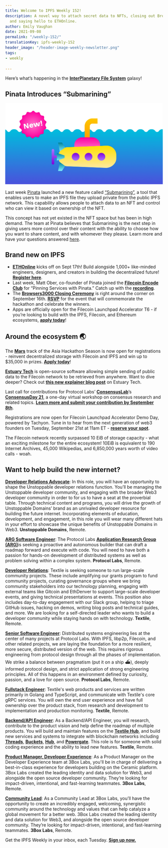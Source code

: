 ```yaml
---
title: Welcome to IPFS Weekly 152!
description: A novel way to attach secret data to NFTs, closing out Browsers3000,
  and saying hello to ETHOnline.
author: Emily Vaughan
date: 2021-09-08
permalink: "/weekly-152/"
translationKey: ipfs-weekly-152
header_image: "/header-image-weekly-newsletter.png"
tags:
- weekly

---
```

Here’s what’s happening in the [**InterPlanetary File System**](https://ipfs.tech/) galaxy!

## Pinata Introduces “Submarining”

![](../assets/pinatasubmarining.jpeg)

Last week ​​[Pinata](http://pinata.cloud/) launched a new feature called [“Submarining”](https://medium.com/pinata/how-to-manage-nft-visibility-18e9b7a76b8c), a tool that enables users to make an IPFS file they upload private from the public IPFS network. This capability allows people to attach data to an NFT and control who can view it based on ownership of the NFT.

This concept has not yet existed in the NFT space but has been in high demand. The team at Pinata believes that Submarining is the next step in giving users more control over their content with the ability to choose how you want to share content, and with whomever they please. Learn more and have your questions answered [here](https://www.pinata.cloud/blog/introducing-submarining-what-it-is-why-you-need-it).

## Brand new on IPFS

* [**ETHOnline**](https://online.ethglobal.com/) kicks off on Sept 17th! Build alongside 1,000+ like-minded engineers, designers, and creators in building the decentralized future! [**Register here**](https://online.ethglobal.com/).
* Last week, Matt Ober, co-founder of Pinata joined the [**Filecoin Encode Club**](https://www.encode.club/filecoin-club) for “Pinning Services with Pinata.” Catch up with the [**recording**](https://www.youtube.com/watch?v=AOYtSlhUWE4).
* The [**Browsers3000 Closing Ceremony**](https://www.meetup.com/San-Francisco-IPFS/events/cbjsgsyccmblc/) is right around the corner on September 16th. [**RSVP**](https://www.meetup.com/San-Francisco-IPFS/events/cbjsgsyccmblc/) for the event that will commemorate the hackathon and celebrate the winners.
* Apps are officially open for the Filecoin Launchpad Accelerator T6 - if you’re looking to build with the IPFS, Filecoin, and Ethereum ecosystems, [**apply today**](https://prdpjz4zqoq.typeform.com/to/RxQSZ9dq)!

## Around the ecosystem 🌏

The [**Mars**](https://www.marshackathon2021.com/) track of the Asia Hackathon Season is now open for registrations - reinvent decentralized storage with Filecoin and IPFS and win up to $35,000 in prizes. [**Apply today**](https://xathon.mettl.com/event/MarsAsiaHackathon2021)!

[**Estuary Tech**](https://estuary.tech/) is open-source software allowing simple sending of public data to the Filecoin network to be retrieved from anywhere. Want to dive deeper? Check out [**this new explainer blog post**](https://filecoin.io/blog/posts/taking-a-look-at-estuary/) on Estuary Tech.

Last call for contributions for Protocol Labs’ [**ConsensusLab**](https://research.protocol.ai/blog/2021/consensuslab-supercharging-our-consensus-research/)’s [**ConsensusDay 21**](https://research.protocol.ai/sites/consensusday21/), a one-day virtual workshop on consensus research and related topics. [**Learn more and submit your contribution by September 8th**](https://research.protocol.ai/sites/consensusday21/).

Registrations are now open for Filecoin Launchpad Accelerator Demo Day, powered by Tachyon. Tune in to hear from the next generation of web3 founders on Tuesday, September 21st at 11am ET - [**reserve your spot**](http://tachyon.xyz/).

The Filecoin network recently surpassed 10 EiB of storage capacity - what an exciting milestone for the entire ecosystem! 10EiB is equivalent to 190 Internet Archives, 45,000 Wikipedias, and 6,850,000 years worth of video calls - woah.

## Want to help build the new internet?

[**Developer Relations Advocate**](https://unstoppabledomains.com/jobs/apply?job=4083034004): In this role, you will have an opportunity to shape the Unstoppable developer relations function. You’ll be managing the Unstoppable developer community, and engaging with the broader Web3 developer community in order to for us to have a seat at the proverbial table. Through technical content and programs, you will drive the growth of Unstoppable Domains’ brand as an unrivaled developer resource for building the future internet. Incorporating elements of education, development, and engagement, in this role you will wear many different hats in your effort to showcase the unique benefits of Unstoppable Domains in Web3. **Unstoppable Domains**, Remote.

[**ARG Software Engineer**](https://arg.protocol.ai/job-software-engineer): The Protocol Labs [**Application Research Group (ARG)**](https://arg.protocol.ai/)is seeking a proactive and autonomous builder that can draft a roadmap forward and execute with code. You will need to have both a passion for hands-on development of distributed systems as well as problem solving within a complex system. **Protocol Labs**, Remote.

[**Developer Relations**](https://boards.greenhouse.io/textileio/jobs/4075619004): Textile is seeking someone to run large-scale community projects. These include amplifying our grants program to fund community projects, curating governance groups where we bring community stakeholders into our technology planning, engaging with external teams like Gitcoin and EthDenver to support large-scale developer events, and giving technical presentations at events. This position also includes day-to-day engagement with our Slack group, helping to triage GitHub issues, hacking on demos, writing blog posts and technical guides, and more. We are looking for a self-directed leader who wants to build a developer community while staying hands on with technology. **Textile**, Remote.

[**Senior Software Engineer**](https://jobs.lever.co/protocol/3490e571-4d47-487e-a47f-b02f08668290): Distributed systems engineering lies at the center of many projects at Protocol Labs. With IPFS, libp2p, Filecoin, and other related projects, we are laying the foundation for a more resilient, more secure, distributed version of the web. This requires rigorous engineering from protocol design through all the phases of implementation. We strike a balance between pragmatism (put it on a ship :ferry:), deeply informed protocol design, and strict application of strong engineering principles. All of this happens in an environment defined by curiosity, passion, and a love for open source. **Protocol Labs**, Remote.

[**Fullstack Engineer**](https://boards.greenhouse.io/textileio/jobs/4017984004): Textile's web products and services are written primarily in Golang and TypeScript, and communicate with Textile's core gRPC services. You will own the end user experience and have full ownership over the product stack, from research and development to implementation and production monitoring. **Textile**, Remote.

[**Backend/API Engineer**](https://boards.greenhouse.io/textileio/jobs/4017981004): As a Backend/API Engineer, you will research, contribute to the product vision and help define the roadmap of multiple products. You will build and maintain features on the [**Textile Hub**](https://github.com/textileio/textile), and build new services and systems to integrate with blockchain networks including [**Threads**](https://github.com/textileio/go-threads), [**Buckets**](https://github.com/textileio/go-buckets), [**Hub**](https://github.com/textileio/textile), and [**Powergate**](https://github.com/textileio/powergate). This role is for someone with solid coding experience and the ability to lead new features. **Textile**, Remote.

[**Product Manager, Developer Experience**](https://jobs.lever.co/3box/68e3cf44-5ee8-4b2a-b872-bca815bf5caf): As a Product Manager on the Developer Experience team at 3Box Labs, you'll be in charge of delivering a best-in-class experience for developers building on the Ceramic platform. 3Box Labs created the leading identity and data solution for Web3, and alongside the open source developer community. They’re looking for impact-driven, intentional, and fast-learning teammates. **3Box Labs**, Remote.

[**Community Lead**](https://jobs.lever.co/3box/cac4d9b2-4822-4c91-99b8-16c5d3dd75b6): As a Community Lead at 3Box Labs, you’ll have the opportunity to create an incredibly engaged, welcoming, synergistic community around the technology and values that can help catalyze a global movement for a better web. 3Box Labs created the leading identity and data solution for Web3, and alongside the open source developer community. They’re looking for impact-driven, intentional, and fast-learning teammates. **3Box Labs**, Remote.

Get the IPFS Weekly in your inbox, each Tuesday. [**Sign up now.**](https://ipfs.us4.list-manage.com/subscribe?u=25473244c7d18b897f5a1ff6b&id=cad54b2230)